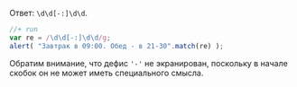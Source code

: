 Ответ: <code class="pattern">\d\d[-:]\d\d</code>.

```js
//+ run
var re = /\d\d[-:]\d\d/g;
alert( "Завтрак в 09:00. Обед - в 21-30".match(re) );
```

Обратим внимание, что дефис <code class="pattern">'-'</code> не экранирован, поскольку в начале скобок он не может иметь специального смысла.
